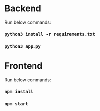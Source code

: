 # Backend
Run below commands:
### `python3 install -r requirements.txt`
### `python3 app.py`

# Frontend
Run below commands:
### `npm install`
### `npm start`
